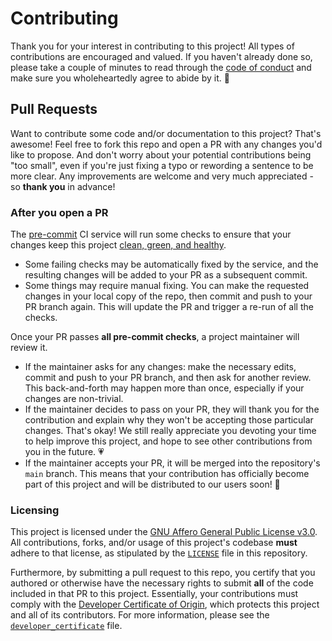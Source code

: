 # Contributing

Thank you for your interest in contributing to this project! All types of
contributions are encouraged and valued. If you haven't already done so, please
take a couple of minutes to read through the
[code of conduct](code_of_conduct.md) and make sure you wholeheartedly agree to
abide by it. 💖

## Pull Requests

Want to contribute some code and/or documentation to this project? That's
awesome! Feel free to fork this repo and open a PR with any changes you'd like
to propose. And don't worry about your potential contributions being "too
small", even if you're just fixing a typo or rewording a sentence to be more
clear. Any improvements are welcome and very much appreciated - so **thank you**
in advance!

### After you open a PR

The [pre-commit](https://pre-commit.com/) CI service will run some checks to
ensure that your changes keep this project
[clean, green, and healthy](https://results.pre-commit.ci/latest/github/nuztalgia/transit-time/main).

- Some failing checks may be automatically fixed by the service, and the
  resulting changes will be added to your PR as a subsequent commit.
- Some things may require manual fixing. You can make the requested changes in
  your local copy of the repo, then commit and push to your PR branch again.
  This will update the PR and trigger a re-run of all the checks.

Once your PR passes **all pre-commit checks**, a project maintainer will review
it.

- If the maintainer asks for any changes: make the necessary edits, commit and
  push to your PR branch, and then ask for another review. This back-and-forth
  may happen more than once, especially if your changes are non-trivial.
- If the maintainer decides to pass on your PR, they will thank you for the
  contribution and explain why they won't be accepting those particular changes.
  That's okay! We still really appreciate you devoting your time to help improve
  this project, and hope to see other contributions from you in the future. 💗
- If the maintainer accepts your PR, it will be merged into the repository's
  `main` branch. This means that your contribution has officially become part of
  this project and will be distributed to our users soon! 🎉

### Licensing

This project is licensed under the
[GNU Affero General Public License v3.0](https://www.gnu.org/licenses/agpl-3.0.html).
All contributions, forks, and/or usage of this project's codebase **must**
adhere to that license, as stipulated by the [`LICENSE`](/LICENSE) file in this
repository.

Furthermore, by submitting a pull request to this repo, you certify that you
authored or otherwise have the necessary rights to submit **all** of the code
included in that PR to this project. Essentially, your contributions must comply
with the [Developer Certificate of Origin](https://developercertificate.org/),
which protects this project and all of its contributors. For more information,
please see the [`developer_certificate`](developer_certificate.md) file.

